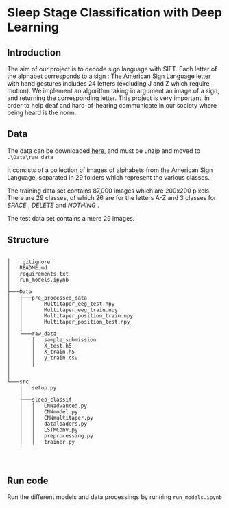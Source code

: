 # Sleep Stage Classification with Deep Learning

## Introduction

The aim of our project is to decode sign language with SIFT. Each letter of the alphabet corresponds to a sign : The American Sign Language letter with hand gestures includes 24 letters (excluding J and Z which require motion). We implement an algorithm taking in argument an image of a sign, and returning the corresponding letter. This project is very important, in order to help deaf and hard-of-hearing communicate in our society where being heard is the norm.

## Data

The data can be downloaded [here](https://www.kaggle.com/grassknoted/asl-alphabet), and must be unzip and moved to `.\Data\raw_data`

It consists of a collection of images of alphabets from the American Sign Language, separated in 29 folders which represent the various classes.

The training data set contains 87,000 images which are 200x200 pixels. There are 29 classes, of which 26 are for the letters A-Z and 3 classes for  *SPACE* , *DELETE* and  *NOTHING* .

The test data set contains a mere 29 images.

## Structure

```

│   .gitignore
│   README.md
│   requirements.txt
│   run_models.ipynb
│   
├───Data
│   ├───pre_processed_data
│   │       Multitaper_eeg_test.npy
│   │       Multitaper_eeg_train.npy
│   │       Multitaper_position_train.npy
│   │       Multitaper_position_test.npy
│   │   
│   └───raw_data
│       │   sample_submission
│       │   X_test.h5
│       │   X_train.h5
│       │   y_train.csv
│       │   
│   
│   
└───src
    │   setup.py
    │   
    ├───sleep_classif
    │   │   CNNadvanced.py
    │   │   CNNmodel.py
    │   │   CNNmultitaper.py
    │   │   dataloaders.py
    │   │   LSTMConv.py
    │   │   preprocessing.py
    │   │   trainer.py
    

   
```

## Run code

Run the different models and data processings by running `run_models.ipynb`
